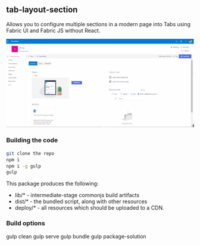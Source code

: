 ## tab-layout-section

Allows you to configure multiple sections in a modern page into Tabs using Fabric UI and Fabric JS without React.

![TabbedLayout-Modern](Tabs.gif)

### Building the code

```bash
git clone the repo
npm i
npm i -g gulp
gulp
```

This package produces the following:

- lib/\* - intermediate-stage commonjs build artifacts
- dist/\* - the bundled script, along with other resources
- deploy/\* - all resources which should be uploaded to a CDN.

### Build options

gulp clean
gulp serve
gulp bundle
gulp package-solution
